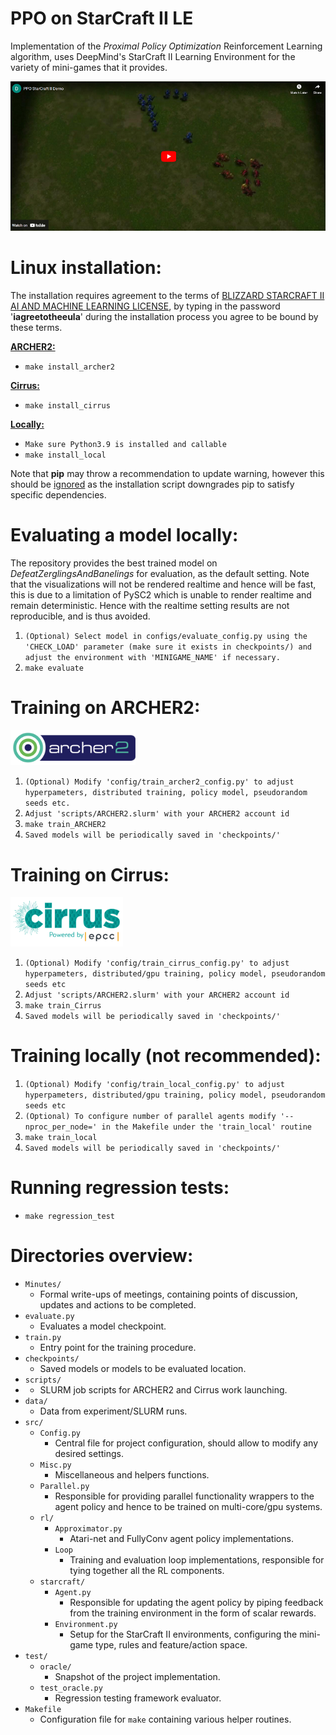 # PPO on StarCraft II LE
Implementation of the *Proximal Policy Optimization* Reinforcement Learning algorithm, uses DeepMind's StarCraft II Learning Environment for the variety of mini-games that it provides.

[![](data/images/thumbnail.png)](https://www.youtube.com/embed/uk2abOIxBak)

# Linux installation:
The installation requires agreement to the terms of [BLIZZARD STARCRAFT II AI AND MACHINE LEARNING LICENSE](http://blzdistsc2-a.akamaihd.net/AI_AND_MACHINE_LEARNING_LICENSE.html), by typing in the password '**iagreetotheeula**' during the installation process you agree to be bound by these terms.

<ins>**ARCHER2:**</ins>

* `make install_archer2`

<ins>**Cirrus:**</ins>

* `make install_cirrus`

<ins>**Locally:**</ins>
* `Make sure Python3.9 is installed and callable`
* `make install_local`

Note that **pip** may throw a recommendation to update warning, however this should be <ins>ignored</ins> as the installation script downgrades pip to satisfy specific dependencies.

# Evaluating a model locally:
The repository provides the best trained model on *DefeatZerglingsAndBanelings* for evaluation, as the default setting. Note that the visualizations will not be rendered realtime and hence will be fast, this is due to a limitation of PySC2 which is unable to render realtime and remain deterministic. Hence with the realtime setting results are not reproducible, and is thus avoided.

1. `(Optional) Select model in configs/evaluate_config.py using the 'CHECK_LOAD' parameter (make sure it exists in checkpoints/) and adjust the environment with 'MINIGAME_NAME' if necessary.`
2. `make evaluate`

# Training on ARCHER2:
<img src="data/images/archer2_logo.png" alt="drawing" width="200"/>

1. `(Optional) Modify 'config/train_archer2_config.py' to adjust hyperpameters, distributed training, policy model, pseudorandom seeds etc.`
2. `Adjust 'scripts/ARCHER2.slurm' with your ARCHER2 account id`
3. `make train_ARCHER2`
4. `Saved models will be periodically saved in 'checkpoints/'`

# Training on Cirrus:
<img src="data/images/cirrus_logo.png" alt="drawing" width="180"/>

1. `(Optional) Modify 'config/train_cirrus_config.py' to adjust hyperpameters, distributed/gpu training, policy model, pseudorandom seeds etc`
2. `Adjust 'scripts/ARCHER2.slurm' with your ARCHER2 account id`
3. `make train_Cirrus`
4. `Saved models will be periodically saved in 'checkpoints/'`

# Training locally (not recommended):
1. `(Optional) Modify 'config/train_local_config.py' to adjust hyperpameters, distributed/gpu training, policy model, pseudorandom seeds etc`
2. `(Optional) To configure number of parallel agents modify '--nproc_per_node=' in the Makefile under the 'train_local' routine`
3. `make train_local`
4. `Saved models will be periodically saved in 'checkpoints/'`

# Running regression tests:
* `make regression_test`
  
# Directories overview:
- `Minutes/`
	* Formal write-ups of meetings, containing points of discussion, updates and actions to be completed.
- `evaluate.py`
	* Evaluates a model checkpoint.
- `train.py`
	* Entry point for the training procedure.
- `checkpoints/`
	* Saved models or models to be evaluated location.
- `scripts/`
-	* SLURM job scripts for ARCHER2 and Cirrus work launching.
- `data/`
	* Data from experiment/SLURM runs.
- `src/`
	* `Config.py`
		- Central file for project configuration, should allow to modify any desired settings.
	* `Misc.py`
		- Miscellaneous and helpers functions.
	* `Parallel.py`
		- Responsible for providing parallel functionality wrappers to the agent policy and hence to be trained on multi-core/gpu systems.
	* `rl/`
		- `Approximator.py`
			* Atari-net and FullyConv agent policy implementations.
		- `Loop`
			* Training and evaluation loop implementations, responsible for tying together all the RL components.
	* `starcraft/`
		- `Agent.py`
			* Responsible for updating the agent policy by piping feedback from the training environment in the form of scalar rewards.
		- `Environment.py`
			* Setup for the StarCraft II environments, configuring the mini-game type, rules and feature/action space.
- `test/`
	* `oracle/`
		- Snapshot of the project implementation.
	* `test_oracle.py`
		- Regression testing framework evaluator.
- `Makefile`
	* Configuration file for `make` containing various helper routines.


